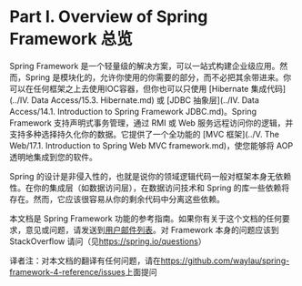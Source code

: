 Part I. Overview of Spring Framework 总览
========================

Spring Framework 是一个轻量级的解决方案，可以一站式构建企业级应用。然而，Spring 是模块化的，允许你使用的你需要的部分，而不必把其余带进来。你可以在任何框架之上去使用IOC容器，但你也可以只使用 [Hibernate 集成代码](../IV. Data Access/15.3. Hibernate.md) 或 [JDBC 抽象层](../IV. Data Access/14.1. Introduction to Spring Framework JDBC.md)。Spring Framework 支持声明式事务管理，通过 RMI 或 Web 服务远程访问你的逻辑，并支持多种选择持久化你的数据。它提供了一个全功能的 [MVC 框架](../V. The Web/17.1. Introduction to Spring Web MVC framework.md)，使您能够将 AOP 透明地集成到您的软件。

Spring 的设计是非侵入性的，也就是说你的领域逻辑代码一般对框架本身无依赖性。在你的集成层（如数据访问层），在数据访问技术和 Spring 的库一些依赖将存在。然而，它应该很容易从你的剩余代码中分离这些依赖。

本文档是 Spring Framework 功能的参考指南。如果你有关于这个文档的任何要求，意见或问题，请发送到[用户邮件列表](https://groups.google.com/forum/#!forum/spring-framework-contrib)。对 Framework 本身的问题应该到 StackOverflow 请问（见<https://spring.io/questions>）

译者注：对本文档的翻译有任何问题，请在<https://github.com/waylau/spring-framework-4-reference/issues>上面提问
